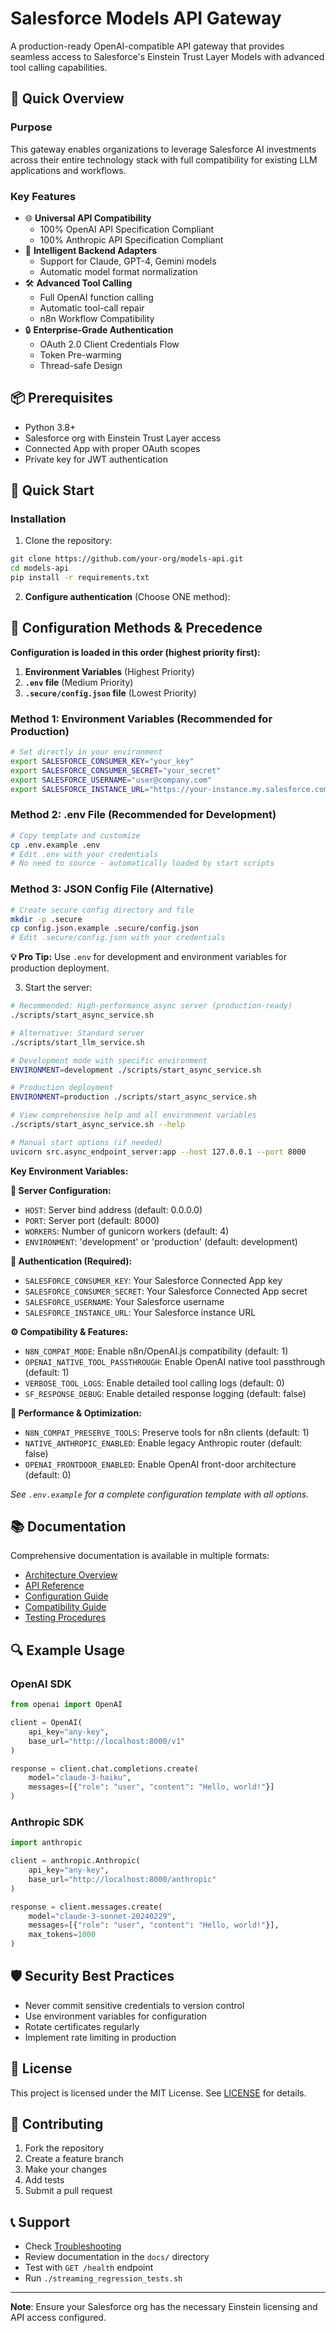 # Salesforce Models API Gateway

A production-ready OpenAI-compatible API gateway that provides seamless access to Salesforce's Einstein Trust Layer Models with advanced tool calling capabilities.

## 📖 Quick Overview

### Purpose
This gateway enables organizations to leverage Salesforce AI investments across their entire technology stack with full compatibility for existing LLM applications and workflows.

### Key Features
- 🌐 **Universal API Compatibility**
  - 100% OpenAI API Specification Compliant
  - 100% Anthropic API Specification Compliant
- 🔀 **Intelligent Backend Adapters**
  - Support for Claude, GPT-4, Gemini models
  - Automatic model format normalization
- 🛠️ **Advanced Tool Calling**
  - Full OpenAI function calling
  - Automatic tool-call repair
  - n8n Workflow Compatibility
- 🔒 **Enterprise-Grade Authentication**
  - OAuth 2.0 Client Credentials Flow
  - Token Pre-warming
  - Thread-safe Design

## 📦 Prerequisites

- Python 3.8+
- Salesforce org with Einstein Trust Layer access
- Connected App with proper OAuth scopes
- Private key for JWT authentication

## 🚀 Quick Start

### Installation

1. Clone the repository:
```bash
git clone https://github.com/your-org/models-api.git
cd models-api
pip install -r requirements.txt
```

2. **Configure authentication** (Choose ONE method):

## 🔧 Configuration Methods & Precedence

**Configuration is loaded in this order (highest priority first):**
1. **Environment Variables** (Highest Priority)
2. **`.env` file** (Medium Priority) 
3. **`.secure/config.json` file** (Lowest Priority)

### **Method 1: Environment Variables (Recommended for Production)**
```bash
# Set directly in your environment
export SALESFORCE_CONSUMER_KEY="your_key"
export SALESFORCE_CONSUMER_SECRET="your_secret"
export SALESFORCE_USERNAME="user@company.com"
export SALESFORCE_INSTANCE_URL="https://your-instance.my.salesforce.com"
```

### **Method 2: .env File (Recommended for Development)**
```bash
# Copy template and customize
cp .env.example .env
# Edit .env with your credentials
# No need to source - automatically loaded by start scripts
```

### **Method 3: JSON Config File (Alternative)**
```bash
# Create secure config directory and file
mkdir -p .secure
cp config.json.example .secure/config.json
# Edit .secure/config.json with your credentials
```

**💡 Pro Tip:** Use `.env` for development and environment variables for production deployment.

3. Start the server:

```bash
# Recommended: High-performance async server (production-ready)
./scripts/start_async_service.sh

# Alternative: Standard server  
./scripts/start_llm_service.sh

# Development mode with specific environment
ENVIRONMENT=development ./scripts/start_async_service.sh

# Production deployment
ENVIRONMENT=production ./scripts/start_async_service.sh

# View comprehensive help and all environment variables
./scripts/start_async_service.sh --help

# Manual start options (if needed)
uvicorn src.async_endpoint_server:app --host 127.0.0.1 --port 8000
```

**Key Environment Variables:**

**🔧 Server Configuration:**
- `HOST`: Server bind address (default: 0.0.0.0)
- `PORT`: Server port (default: 8000)  
- `WORKERS`: Number of gunicorn workers (default: 4)
- `ENVIRONMENT`: 'development' or 'production' (default: development)

**🔐 Authentication (Required):**
- `SALESFORCE_CONSUMER_KEY`: Your Salesforce Connected App key
- `SALESFORCE_CONSUMER_SECRET`: Your Salesforce Connected App secret
- `SALESFORCE_USERNAME`: Your Salesforce username
- `SALESFORCE_INSTANCE_URL`: Your Salesforce instance URL

**⚙️ Compatibility & Features:**
- `N8N_COMPAT_MODE`: Enable n8n/OpenAI.js compatibility (default: 1)
- `OPENAI_NATIVE_TOOL_PASSTHROUGH`: Enable OpenAI native tool passthrough (default: 1)
- `VERBOSE_TOOL_LOGS`: Enable detailed tool calling logs (default: 0)
- `SF_RESPONSE_DEBUG`: Enable detailed response logging (default: false)

**🎯 Performance & Optimization:**
- `N8N_COMPAT_PRESERVE_TOOLS`: Preserve tools for n8n clients (default: 1)
- `NATIVE_ANTHROPIC_ENABLED`: Enable legacy Anthropic router (default: false)
- `OPENAI_FRONTDOOR_ENABLED`: Enable OpenAI front-door architecture (default: 0)

*See `.env.example` for a complete configuration template with all options.*

## 📚 Documentation

Comprehensive documentation is available in multiple formats:

- [Architecture Overview](/docs/ARCHITECTURE.md)
- [API Reference](/docs/API_REFERENCE.md)
- [Configuration Guide](/docs/CONFIGURATION.md)
- [Compatibility Guide](/docs/COMPATIBILITY.md)
- [Testing Procedures](/docs/TESTING.md)

## 🔍 Example Usage

### OpenAI SDK
```python
from openai import OpenAI

client = OpenAI(
    api_key="any-key",
    base_url="http://localhost:8000/v1"
)

response = client.chat.completions.create(
    model="claude-3-haiku",
    messages=[{"role": "user", "content": "Hello, world!"}]
)
```

### Anthropic SDK
```python
import anthropic

client = anthropic.Anthropic(
    api_key="any-key",
    base_url="http://localhost:8000/anthropic"
)

response = client.messages.create(
    model="claude-3-sonnet-20240229",
    messages=[{"role": "user", "content": "Hello, world!"}],
    max_tokens=1000
)
```

## 🛡️ Security Best Practices

- Never commit sensitive credentials to version control
- Use environment variables for configuration
- Rotate certificates regularly
- Implement rate limiting in production

## 📄 License

This project is licensed under the MIT License. See [LICENSE](LICENSE) for details.

## 🤝 Contributing

1. Fork the repository
2. Create a feature branch
3. Make your changes
4. Add tests
5. Submit a pull request

## 📞 Support

- Check [Troubleshooting](/docs/TROUBLESHOOTING.md)
- Review documentation in the `docs/` directory
- Test with `GET /health` endpoint
- Run `./streaming_regression_tests.sh`

---

**Note**: Ensure your Salesforce org has the necessary Einstein licensing and API access configured.